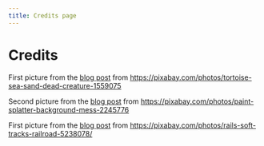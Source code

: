 ```yaml
---
title: Credits page
---
```


# Credits

First picture from the [blog post](/2023/03/22/what-is-technical-debt) from https://pixabay.com/photos/tortoise-sea-sand-dead-creature-1559075

Second picture from the [blog post](/2023/03/22/what-is-technical-debt) from https://pixabay.com/photos/paint-splatter-background-mess-2245776

First picture from the [blog post](/2023/03/27/concurrency-in-rest-apis) from https://pixabay.com/photos/rails-soft-tracks-railroad-5238078/
